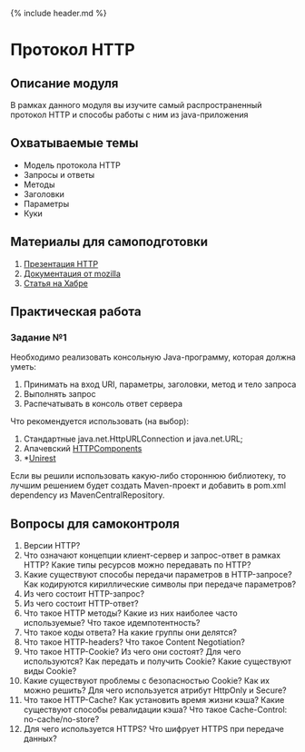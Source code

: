 {% include header.md %}

Протокол HTTP
====================

Описание модуля
---------------------
В рамках данного модуля вы изучите самый распространенный протокол HTTP и способы работы с ним из java-приложения

Охватываемые темы
---------------------
+ Модель протокола HTTP
+ Запросы и ответы
+ Методы
+ Заголовки
+ Параметры
+ Куки

Материалы для самоподготовки
---------------------
1. [Презентация HTTP](./presentations/HTTP.pdf)
1. [Документация от mozilla](https://developer.mozilla.org/ru/docs/Web/HTTP)
1. [Статья на Хабре](https://habr.com/ru/post/215117/)

Практическая работа
---------------------

### Задание №1
Необходимо реализовать консольную Java-программу, которая должна уметь:
1. Принимать на вход URI, параметры, заголовки, метод и тело запроса
1. Выполнять запрос
1. Распечатывать в консоль ответ сервера

Что рекомендуется использовать (на выбор):
1. Стандартные java.net.HttpURLConnection и java.net.URL;
1. Апачевский [HTTPComponents](https://hc.apache.org/httpcomponents-core-ga/tutorial/html/)
1. *[Unirest](http://unirest.io/java.html)

Если вы решили использовать какую-либо стороннюю библиотеку, то лучшим решением будет создать
Maven-проект и добавить в pom.xml dependency из MavenCentralRepository.

Вопросы для самоконтроля
---------------------
1. Версии HTTP?
1. Что означают концепции клиент-сервер и запрос-ответ в рамках HTTP? Какие типы ресурсов
можно передавать по HTTP?
1. Какие существуют способы передачи параметров в HTTP-запросе? Как кодируются кириллические
символы при передаче параметров?
1. Из чего состоит HTTP-запрос?
1. Из чего состоит HTTP-ответ?
1. Что такое HTTP методы? Какие из них наиболее часто используемые? Что такое идемпотентность?
1. Что такое коды ответа? На какие группы они делятся?
1. Что такое HTTP-headers? Что такое Content Negotiation?
1. Что такое HTTP-Cookie? Из чего они состоят? Для чего используются? Как передать и получить
Cookie? Какие существуют виды Cookie?
1. Какие существуют проблемы с безопасностью Cookie? Как их можно решить? Для чего
используется атрибут HttpOnly и Secure?
1. Что такое HTTP-Cache? Как установить время жизни кэша? Какие существуют способы
ревалидации кэша? Что такое Cache-Control: no-cache/no-store?
1. Для чего используется HTTPS? Что шифрует HTTPS при передаче данных?